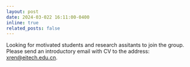 ```yaml
---
layout: post
date: 2024-03-022 16:11:00-0400
inline: true
related_posts: false
---
```


Looking for motivated students and research assitants to join the group. Please send an introductory email with CV to the address: xren@eitech.edu.cn.

